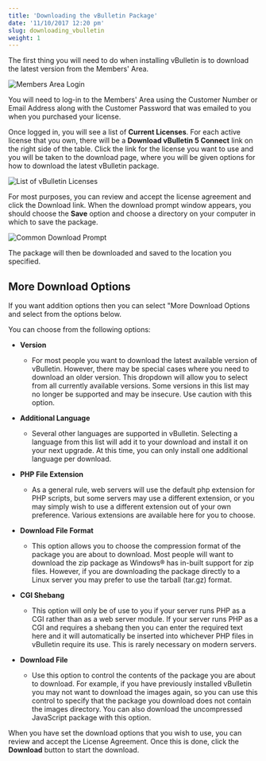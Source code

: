 ```yaml
---
title: 'Downloading the vBulletin Package'
date: '11/10/2017 12:20 pm'
slug: downloading_vbulletin
weight: 1
---
```


The first thing you will need to do when installing vBulletin is to download the latest version from the Members' Area.

![Members Area Login](/img/installation/download-1.png)

You will need to log-in to the Members' Area using the Customer Number or Email Address along with the Customer Password that was emailed to you when you purchased your license. 

Once logged in, you will see a list of **Current Licenses**. For each active license that you own, there will be a **Download vBulletin 5 Connect** link on the right side of the table. Click the link for the license you want to use and you will be taken to the download page, where you will be given options for how to download the latest vBulletin package. 

![List of vBulletin Licenses](/img/installation/download-3.png)

For most purposes, you can review and accept the license agreement and click the Download link. When the download prompt window appears, you should choose the **Save** option and choose a directory on your computer in which to save the package.

![Common Download Prompt](/img/installation/download-4.png)

The package will then be downloaded and saved to the location you specified.


## More Download Options

If you want addition options then you can select "More Download Options and select from the options below.

You can choose from the following options:

- **Version**
	- For most people you want to download the latest available version of vBulletin. However, there may be special cases where you need to download an older version. This dropdown will allow you to select from all currently available versions. Some versions in this list may no longer be supported and may be insecure. Use caution with this option.

- **Additional Language**
	- Several other languages are supported in vBulletin. Selecting a language from this list will add it to your download and install it on your next upgrade. At this time, you can only install one additional language per download.

- **PHP File Extension**
	- As a general rule, web servers will use the default php extension for PHP scripts, but some servers may use a different extension, or you may simply wish to use a different extension out of your own preference. Various extensions are available here for you to choose.

- **Download File Format**
	- This option allows you to choose the compression format of the package you are about to download. Most people will want to download the zip package as Windows® has in-built support for zip files. However, if you are downloading the package directly to a Linux server you may prefer to use the tarball (tar.gz) format.

- **CGI Shebang**
	- This option will only be of use to you if your server runs PHP as a CGI rather than as a web server module. If your server runs PHP as a CGI and requires a shebang then you can enter the required text here and it will automatically be inserted into whichever PHP files in vBulletin require its use. This is rarely necessary on modern servers.

- **Download File**
	- Use this option to control the contents of the package you are about to download. For example, if you have previously installed vBulletin you may not want to download the images again, so you can use this control to specify that the package you download does not contain the images directory. You can also download the uncompressed JavaScript package with this option.

When you have set the download options that you wish to use, you can review and accept the License Agreement. Once this is done, click the **Download** button to start the download. 